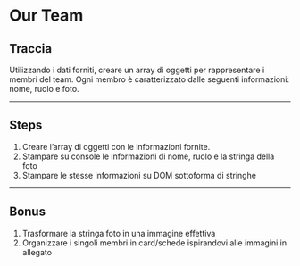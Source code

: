 # Our Team

## Traccia

Utilizzando i dati forniti, creare un array di oggetti per rappresentare i membri del team.
Ogni membro è caratterizzato dalle seguenti informazioni: nome, ruolo e foto.

---

## Steps

1. Creare l’array di oggetti con le informazioni fornite.
2. Stampare su console le informazioni di nome, ruolo e la stringa della foto
3. Stampare le stesse informazioni su DOM sottoforma di stringhe

---

## Bonus

1. Trasformare la stringa foto in una immagine effettiva
2. Organizzare i singoli membri in card/schede ispirandovi alle immagini in allegato
